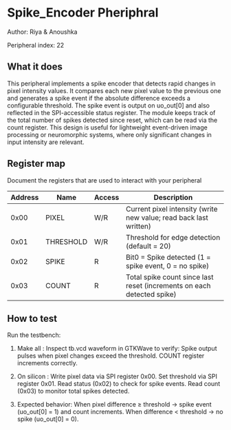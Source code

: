 <!---

This file is used to generate your project datasheet. Please fill in the information below and delete any unused
sections.

You can also include images in this folder and reference them in the markdown. Each image must be less than
512 KB in size, and the combined size of all images must be less than 1 MB.
-->

# Spike_Encoder Pheriphral

Author: Riya & Anoushka 

Peripheral index: 22

## What it does

This peripheral implements a spike encoder that detects rapid changes in pixel intensity values.
It compares each new pixel value to the previous one and generates a spike event if the absolute difference exceeds a configurable threshold.
The spike event is output on uo_out[0] and also reflected in the SPI-accessible status register.
The module keeps track of the total number of spikes detected since reset, which can be read via the count register.
This design is useful for lightweight event-driven image processing or neuromorphic systems, where only significant changes in input intensity are relevant.

## Register map

Document the registers that are used to interact with your peripheral

| Address | Name      | Access | Description                                                            |
| ------- | --------- | ------ | ---------------------------------------------------------------------- |
| 0x00    | PIXEL     | W/R    | Current pixel intensity (write new value; read back last written)      |
| 0x01    | THRESHOLD | W/R    | Threshold for edge detection (default = 20)                            |
| 0x02    | SPIKE     | R      | Bit0 = Spike detected (1 = spike event, 0 = no spike)                  |
| 0x03    | COUNT     | R      | Total spike count since last reset (increments on each detected spike) |


## How to test

Run the testbench:

1. Make all :
Inspect tb.vcd waveform in GTKWave to verify:
Spike output pulses when pixel changes exceed the threshold.
COUNT register increments correctly.

2. On silicon :
Write pixel data via SPI register 0x00.
Set threshold via SPI register 0x01.
Read status (0x02) to check for spike events.
Read count (0x03) to monitor total spikes detected.

3. Expected behavior:
When pixel difference ≥ threshold → spike event (uo_out[0] = 1) and count increments.
When difference < threshold → no spike (uo_out[0] = 0).


